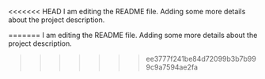 <<<<<<< HEAD
I  am editing the README file. Adding some more details about the project description.

=======
I am editing the README file. Adding some more details about the project description.
 
>>>>>>> ee3777f241be84d72099b3b7b999c9a7594ae2fa
